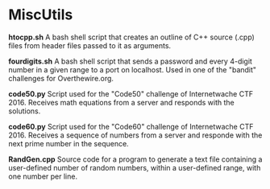 # MiscUtils

__htocpp.sh__
A bash shell script that creates an outline of C++ source (.cpp) files from header files passed to it as arguments.

__fourdigits.sh__
A bash shell script that sends a password and every 4-digit number in a given range to a port on localhost. Used in one of the "bandit" challenges for Overthewire.org.

__code50.py__
Script used for the "Code50" challenge of Internetwache CTF 2016. Receives math equations from a server and responds with the solutions.

__code60.py__
Script used for the "Code60" challenge of Internetwache CTF 2016. Receives a sequence of numbers from a server and responde with the next prime number in the sequence.

__RandGen.cpp__
Source code for a program to generate a text file containing a user-defined number of random numbers, within a user-defined range, with one number per line.
